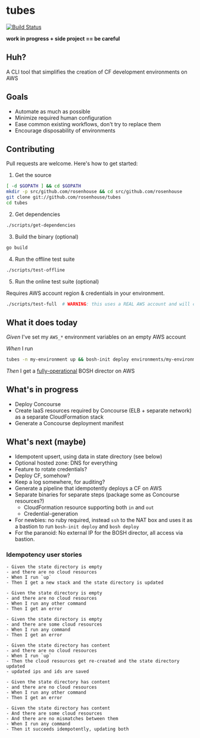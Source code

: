 # tubes
[![Build Status](https://api.travis-ci.org/rosenhouse/tubes.png?branch=master)](http://travis-ci.org/rosenhouse/tubes)

**work in progress + side project == be careful**

## Huh?
A CLI tool that simplifies the creation of CF development environments on AWS

## Goals
- Automate as much as possible
- Minimize required human configuration
- Ease common existing workflows, don't try to replace them
- Encourage disposability of environments

## Contributing
Pull requests are welcome.  Here's how to get started:

1. Get the source
 ```bash
 [ -d $GOPATH ] && cd $GOPATH
 mkdir -p src/github.com/rosenhouse && cd src/github.com/rosenhouse
 git clone git://github.com/rosenhouse/tubes
 cd tubes
 ```
 
2. Get dependencies
 ```bash
 ./scripts/get-dependencies
 ```

3. Build the binary (optional)
 ```bash
 go build
 ```
 
4. Run the offline test suite
 ```bash
 ./scripts/test-offline
 ```
 
5. Run the online test suite (optional)

 Requires AWS account region & credentials in your environment.
 
 ```bash
 ./scripts/test-full  # WARNING: this uses a REAL AWS account and will cost you real money.
 ```


## What it does today

*Given* I've set my `AWS_*` environment variables on an empty AWS account

*When* I run 
 
 ```bash
 tubes -n my-environment up && bosh-init deploy environments/my-environment/director.yml
 ```

*Then* I get a [fully-operational](https://www.google.com/search?q=fully+operational&safe=active&source=lnms&tbm=isch) BOSH director on AWS

## What's in progress
- Deploy Concourse
 - Create IaaS resources required by Concourse (ELB + separate network) as a separate CloudFormation stack
 - Generate a Concourse deployment manifest

## What's next (maybe)
- Idempotent upsert, using data in state directory (see below)
- Optional hosted zone: DNS for everything
- Feature to rotate credentials?
- Deploy CF, somehow?
- Keep a log somewhere, for auditing?
- Generate a pipeline that idempotently deploys a CF on AWS
- Separate binaries for separate steps (package some as Concourse resources?)
  - CloudFormation resource supporting both `in` and `out`
  - Credential-generation
- For newbies: no ruby required, instead `ssh` to the NAT box and uses it as a bastion to run `bosh-init deploy` and `bosh deploy`
- For the paranoid: No external IP for the BOSH director, all access via bastion.

### Idempotency user stories

```
- Given the state directory is empty
- and there are no cloud resources
- When I run `up`
- Then I get a new stack and the state directory is updated

- Given the state directory is empty
- and there are no cloud resources
- When I run any other command
- Then I get an error

- Given the state directory is empty
- and there are some cloud resources
- When I run any command
- Then I get an error

- Given the state directory has content
- and there are no cloud resources
- When I run `up`
- Then the cloud resources get re-created and the state directory updated
- updated ips and ids are saved

- Given the state directory has content
- and there are no cloud resources
- When I run any other command
- Then I get an error

- Given the state directory has content
- And there are some cloud resources
- And there are no mismatches between them
- When I run any command
- Then it succeeds idempotently, updating both
```
